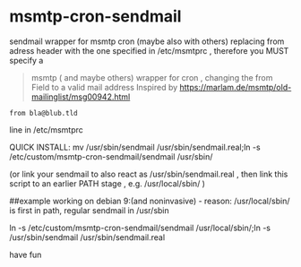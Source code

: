 # msmtp-cron-sendmail
  sendmail wrapper for msmtp cron (maybe also with others) replacing from adress header with the one specified in /etc/msmtprc ,  therefore you MUST specify a 

> msmtp ( and maybe others) wrapper for cron , 
> changing the from Field to a valid mail address
> Inspired by https://marlam.de/msmtp/old-mailinglist/msg00942.html

`from bla@blub.tld `

line in /etc/msmtprc


QUICK INSTALL: mv /usr/sbin/sendmail /usr/sbin/sendmail.real;ln -s /etc/custom/msmtp-cron-sendmail/sendmail /usr/sbin/


(or link your sendmail to also react as /usr/sbin/sendmail.real , then link this script to an earlier PATH stage , e.g. /usr/local/sbin/ )


##example working on debian 9:(and noninvasive) - reason: /usr/local/sbin/ is first in path, regular sendmail in /usr/sbin

ln -s /etc/custom/msmtp-cron-sendmail/sendmail /usr/local/sbin/;ln -s /usr/sbin/sendmail /usr/sbin/sendmail.real

have fun

